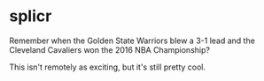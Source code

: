 # splicr

Remember when the Golden State Warriors blew a 3-1 lead and the Cleveland Cavaliers won the 2016 NBA Championship?

This isn't remotely as exciting, but it's still pretty cool.